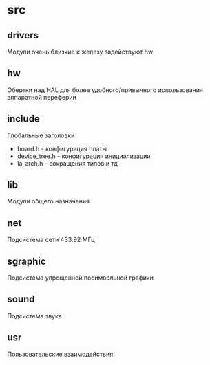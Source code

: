 # src

## drivers

Модули очень близкие к железу задействуют hw

## hw

Обертки над HAL для более удобного/привычного использования аппаратной переферии

## include

Глобальные заголовки

* board.h - конфигурация платы
* device_tree.h - конфигурация инициализации
* ia_arch.h - сокращения типов и тд

## lib

Модули общего назначения

## net

Подсистема сети 433.92 МГц

## sgraphic

Подсистема упрощенной посимвольной графики

## sound

Подсистема звука

## usr

Пользовательские взаимодействия
